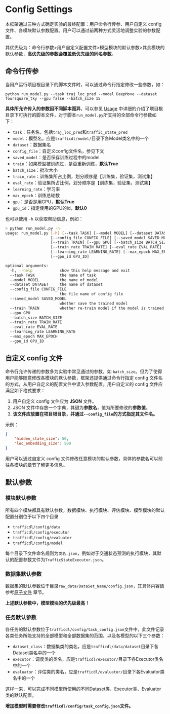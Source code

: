 # Config Settings

本框架通过三种方式确定实验的最终配置：用户命令行传参、用户自定义 config 文件、各模块默认参数配置。用户可以通过前两种方式灵活地调整实验的参数配置。

其优先级为：命令行参数>用户自定义配置文件>模型模块的默认参数>其余模块的默认参数，**高优先级的参数会覆盖低优先级的同名参数**。

## 命令行传参

当用户运行项目根目录下的脚本文件时，可以通过命令行指定修改一些参数，如：

```shell
python run_model.py --task traj_loc_pred --model DeepMove --dataset foursquare_tky --gpu false --batch_size 15
```

**具体所允许传入的参数因不同脚本而异**，可以参见 [Usage](./usage.md) 中详细的介绍了项目根目录下可执行的脚本文件，对于脚本`run_model.py`所支持的全部命令行参数如下：

- `task`：任务名，包括`traj_loc_pred`和`traffic_state_pred`
- `model`：模型名，应是`trafficdl/model/`目录下各Model类名中的一个
- `dataset`：数据集名
- `config_file`：自定义config文件名，参见下文
- `saved_model`：是否保存训练过程中的model
- `train`：如果模型被训练过，是否重新训练，**默认True**
- `batch_size`：批次大小
- `train_rate`：训练集所占比例，划分顺序是【训练集，验证集，测试集】
- `eval_rate`：验证集所占比例，划分顺序是【训练集，验证集，测试集】
- `learning_rate`：学习率
- `max_epoch`：训练总轮数
- `gpu`：是否是用GPU，**默认True**
- `gpu_id`：指定使用的GPU的id，**默认0**

也可以使用 `-h` 以获取帮助信息，例如：

```sh
> python run_model.py -h
usage: run_model.py [-h] [--task TASK] [--model MODEL] [--dataset DATASET]
                    [--config_file CONFIG_FILE] [--saved_model SAVED_MODEL]
                    [--train TRAIN] [--gpu GPU] [--batch_size BATCH_SIZE]
                    [--train_rate TRAIN_RATE] [--eval_rate EVAL_RATE]
                    [--learning_rate LEARNING_RATE] [--max_epoch MAX_EPOCH]
                    [--gpu_id GPU_ID]

optional arguments:
  -h, --help            show this help message and exit
  --task TASK           the name of task
  --model MODEL         the name of model
  --dataset DATASET     the name of dataset
  --config_file CONFIG_FILE
                        the file name of config file
  --saved_model SAVED_MODEL
                        whether save the trained model
  --train TRAIN         whether re-train model if the model is trained before
  --gpu GPU
  --batch_size BATCH_SIZE
  --train_rate TRAIN_RATE
  --eval_rate EVAL_RATE
  --learning_rate LEARNING_RATE
  --max_epoch MAX_EPOCH
  --gpu_id GPU_ID
```

## 自定义 config 文件

命令行允许传递的参数多为实验中常见通过的参数，如 `batch_size`。但为了使得用户能够随意修改各模块的默认参数，框架还提供通过命令行指定 config 文件名的方式，从用户自定义的配置文件中读入参数配置。用户自定义的 config 文件应满足如下格式要求：

1. 用户自定义 config 文件应为 **JSON** 文件。
2. JSON 文件中存放一个字典，其键为**参数名**，值为所要修改的**参数值**。
3. **该文件应放置在项目根目录，并通过`--config_file`的方式指定其文件名。**

示例：

```json
{
	"hidden_state_size": 50,
	"loc_embedding_size": 500
}
```

用户可以通过自定义 config 文件修改任意模块的默认参数，具体的参数名可以前往各模块的章节了解更多信息。

## 默认参数

### 模块默认参数

所有四个模块都具有默认参数，数据模块、执行模块、评估模块、模型模块的默认配置分别位于以下四个目录

- `trafficdl/config/data`
- `trafficdl/config/executor`
- `trafficdl/config/evaluator`
- `trafficdl/config/model`

每个目录下文件命名规则为`类名.json`，例如对于交通状态预测的执行模块，其默认的配置参数文件为`TrafficStateExecutor.json`。

### 数据集默认参数

数据集的默认参数位于目录`raw_data/DataSet_Name/config.json`，其具体内容请参考[原子文件](./data/atmoic_files.md) 章节。

**上述默认参数中，模型模块的优先级最高！**

### 任务默认参数

各任务的默认参数位于`trafficdl/config/task_config.json`文件中，此文件记录各类任务所能支持的全部模型和全部数据集的范围，以及各模型的以下三个参数：

- `dataset_class`：数据集类的类名，应是`trafficdl/data/dataset`目录下各Dataset类名中的一个
- `executor`：调度类的类名，应是`trafficdl/executor/`目录下各Executor类名中的一个
- `evaluator`：评估类的类名，应是`trafficdl/evaluator/`目录下各Evaluator类名中的一个

这样一来，可以完成不同模型所使用的不同Dataset类、Executor类、Evaluator类的默认配置。

**增加模型时需要修改`trafficdl/config/task_config.json`文件。**